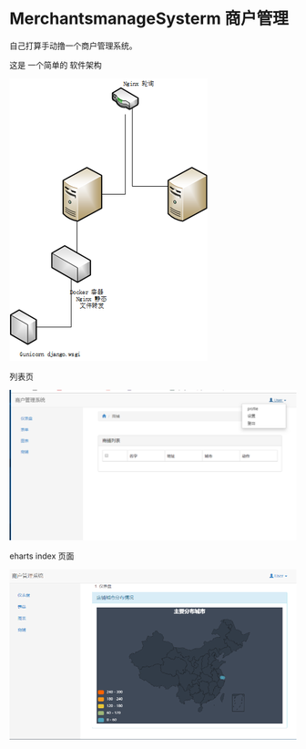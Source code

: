 # MerchantsmanageSysterm  商户管理

自己打算手动撸一个商户管理系统。

这是 一个简单的 软件架构



![image](https://github.com/superoo1/MerchantsmanageSysterm/blob/master/%E5%9F%BA%E6%9C%AC%E6%9E%B6%E6%9E%84%E5%9B%BE.png)

列表页

![image](https://github.com/superoo1/MerchantsmanageSysterm/blob/master/list.png)

eharts index 页面


![image](https://github.com/superoo1/MerchantsmanageSysterm/blob/master/index.png)


